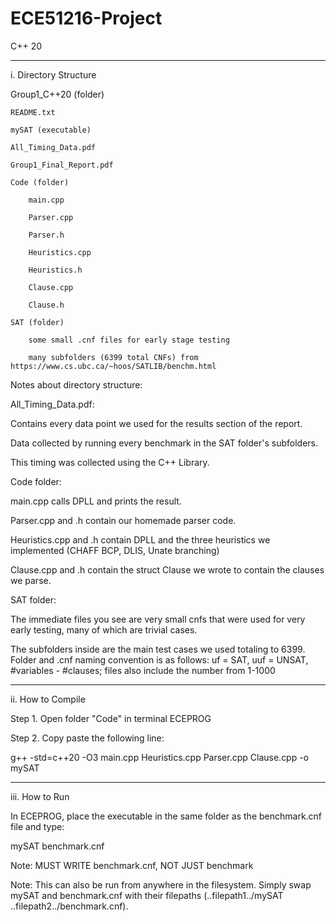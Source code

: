 # ECE51216-Project

C++ 20
______________________________
i. Directory Structure

Group1_C++20 (folder)

	README.txt
 
	mySAT (executable)
 
	All_Timing_Data.pdf
 
	Group1_Final_Report.pdf
 
	Code (folder)
 
		main.cpp
  
		Parser.cpp
  
		Parser.h
  
		Heuristics.cpp
  
		Heuristics.h
  
		Clause.cpp
  
		Clause.h
  
	SAT (folder)
 
		some small .cnf files for early stage testing
  
		many subfolders (6399 total CNFs) from https://www.cs.ubc.ca/~hoos/SATLIB/benchm.html
	
Notes about directory structure:

All_Timing_Data.pdf:

Contains every data point we used for the results section of the report.

Data collected by running every benchmark in the SAT folder's subfolders.

This timing was collected using the <chrono> C++ Library.

Code folder:

main.cpp calls DPLL and prints the result.

Parser.cpp and .h contain our homemade parser code.

Heuristics.cpp and .h contain DPLL and the three heuristics we implemented (CHAFF BCP, DLIS, Unate branching)

Clause.cpp and .h contain the struct Clause we wrote to contain the clauses we parse.

SAT folder:

The immediate files you see are very small cnfs that were used for very early testing, many of which are trivial cases.

The subfolders inside are the main test cases we used totaling to 6399. Folder and .cnf naming convention is as follows: uf = SAT, uuf = UNSAT, #variables - #clauses; files also include the number from 1-1000
______________________________
ii. How to Compile

Step 1. Open folder "Code" in terminal ECEPROG

Step 2. Copy paste the following line:

g++ -std=c++20 -O3 main.cpp Heuristics.cpp Parser.cpp Clause.cpp -o mySAT
______________________________
iii. How to Run

In ECEPROG, place the executable in the same folder as the benchmark.cnf file and type:

mySAT benchmark.cnf

Note: MUST WRITE benchmark.cnf, NOT JUST benchmark

Note: This can also be run from anywhere in the filesystem. Simply swap mySAT and benchmark.cnf with their filepaths (..filepath1../mySAT ..filepath2../benchmark.cnf).

